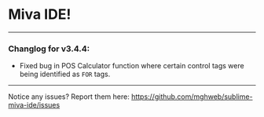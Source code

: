 # Miva IDE!

---

### Changlog for v3.4.4:

* Fixed bug in POS Calculator function where certain control tags were being identified as `FOR` tags.

---

Notice any issues? Report them here:
https://github.com/mghweb/sublime-miva-ide/issues